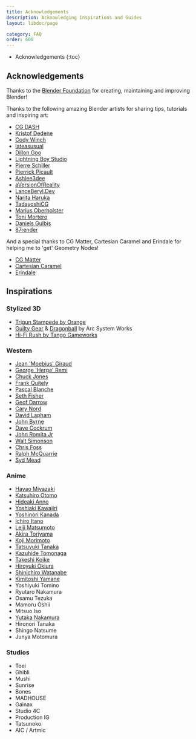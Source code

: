 ```yaml
---
title: Acknowledgements
description: Acknowledging Inspirations and Guides
layout: libdoc/page

category: FAQ
order: 600
---
```

- Acknowledgements
{:toc}

## Acknowledgements
Thanks to the [Blender Foundation](https://www.blender.org/) for creating, maintaining and improving Blender!

Thanks to the following amazing Blender artists for sharing tips, tutorials and inspiring art:

- [CG DASH](https://www.youtube.com/@CGDASH)
- [Kristof Dedene](https://www.youtube.com/channel/UCAcXkKCYidxGU-VIA5z-ZzQ)
- [Cody Winch](https://www.youtube.com/@CodyWinch)
- [lateasusual](https://twitter.com/lateasusual_)
- [Dillon Goo](https://www.youtube.com/@dillongoo)
- [Lightning Boy Studio](https://www.youtube.com/c/LightningBoyStudio)
- [Pierre Schiller](https://www.youtube.com/@activemotionpictures)
- [Pierrick Picault](https://www.youtube.com/c/PierrickPicaut_P2DESIGN)
- [Ashlee3dee](https://www.youtube.com/@ashlee3dee)
- [aVersionOfReality](https://www.youtube.com/@aVersionOfReality)
- [LanceBeryl.Dev](https://www.youtube.com/c/LanceBerylDev)
- [Narita Haruka](https://www.youtube.com/@NaritaHaruka)
- [TadayoshiCG](https://www.youtube.com/@bnpr)
- [Marius Oberholster](https://www.youtube.com/c/MariusOberholster)
- [Toni Mortero](https://www.youtube.com/@ToniMortero)
- [Daniels Gulbis](https://www.youtube.com/@gulbisdaniels)
- [87render](https://www.youtube.com/@87render_official)

And a special thanks to CG Matter, Cartesian Caramel and Erindale for helping me to 'get' Geometry Nodes!
- [CG Matter](https://www.youtube.com/@CGMatter)
- [Cartesian Caramel](https://www.youtube.com/@CartesianCaramel)
- [Erindale](https://www.youtube.com/@Erindale)

## Inspirations
### Stylized 3D
- [Trigun Stampede by Orange](https://www.youtube.com/watch?v=AzZYXqUdp5o)
- [Guilty Gear](https://www.youtube.com/watch?v=TrhstElDoRg&pp=ygUaZ3VpbHR5IGdlYXIgc3RyaXZlIHRyYWlsZXI%3D) & [Dragonball](https://www.youtube.com/watch?v=F544y7a5pZQ&pp=ygUbZHJhZ29uYmFsbCBmaWdodGVyeiB0cmFpbGVy) by Arc System Works
- [Hi-Fi Rush by Tango Gameworks](https://www.youtube.com/watch?v=pgd4aU56Kig&pp=ygUSaGktZmkgcnVzaCB0cmFpbGVy)

### Western
- [Jean 'Moebius' Giraud](https://www.youtube.com/watch?v=FKBdeb6dmXI&pp=ygUUdGltZSBtYXN0ZXJzIHRyYWlsZXI%3D)
- [George 'Herge' Remi](https://www.youtube.com/watch?v=pUOrmdmgcqw&pp=ygUWdGludGluIGNhcnRvb24gdHJhaWxlcg%3D%3D)
- [Chuck Jones](https://www.youtube.com/watch?v=iiYW2d7RWw4&pp=ygUWY2h1Y2sgam9uZXMgYnVncyBidW5ueQ%3D%3D)
- [Frank Quitely](https://2.bp.blogspot.com/_hr7mqC80q7slPy_YQqJINjEhpRhZcfPLKmlkP4fKa7gyuhagx-2Opb3I0OyqcCsuSF2iLenqYQXYrsQPmKsiUc12jiLaD7qixxgANPAivk54EY2UJnPvEe6kvtgbV9YyAn38LvmAQ=s0)
- [Pascal Blanche](https://derelictplanet.blogspot.com/)
- [Seth Fisher](http://www.floweringnose.com/)
- [Geof Darrow](https://geofdarrow.com/)
- [Cary Nord](https://www.carynordcomics.com/)
- [David Lapham](https://www.comicartfans.com/searchresult.asp?txtsearch=David%20Lapham)
- [John Byrne](https://www.byrnerobotics.com/)
- [Dave Cockrum](https://uncannyxmen.net/miscellaneous/how-to-create-a-legend-dave-cockrums-designs-for-the-x-men)
- [John Romita Jr](https://i.annihil.us/u/prod/marvel/i/mg/b/70/51117bc6abdd1/clean.jpg)
- [Walt Simonson](https://pencilink.blogspot.com/2008/08/x-men-171-walt-simonson-art-cover.html)
- [Chris Foss](https://www.chrisfossart.com/)
- [Ralph McQuarrie](https://www.creativebloq.com/inspiration/star-wars-art-1233579)
- [Syd Mead](https://sydmead.com/)

### Anime
- [Hayao Miyazaki](https://www.youtube.com/watch?v=SANfYqmNz6U)
- [Katsuhiro Otomo](https://www.youtube.com/watch?v=YfQxCTxE9tg)
- [Hideaki Anno](https://www.youtube.com/watch?v=bZprXvrwZUU)
- [Yoshiaki Kawajiri](https://www.youtube.com/watch?v=8ncwHO0ovcc)
- [Yoshinori Kanada](https://www.youtube.com/watch?v=Fv7qCcm1qTA)
- [Ichiro Itano](https://www.youtube.com/watch?v=k2eGmaM1su0&pp=ygUMaWNoaXJvIGl0YW5v)
- [Leiji Matsumoto](https://www.youtube.com/watch?v=zdL61crRaf8)
- [Akira Toriyama](https://www.youtube.com/watch?v=FJqGirLjQn4)
- [Koji Morimoto](https://www.youtube.com/watch?v=Ry2mDpgWo5c)
- [Tatsuyuki Tanaka](https://www.youtube.com/watch?v=gBfXaqXseP4)
- [Kazuhide Tomonaga](https://www.youtube.com/watch?v=FvdroXBOfEw)
- [Takeshi Koike](https://www.youtube.com/watch?v=ZqK_JUO__9k)
- [Hiroyuki Okiura](https://www.youtube.com/watch?v=Bv4grHvq7E8)
- [Shinichiro Watanabe](https://www.youtube.com/watch?v=nWstU3Kbg5s)
- [Kimitoshi Yamane](https://www.youtube.com/watch?v=LXG362uUYkg)
- Yoshiyuki Tomino
- Ryutaro Nakamura
- Osamu Tezuka
- Mamoru Oshii
- Mitsuo Iso
- [Yutaka Nakamura](https://www.youtube.com/watch?v=dEHfsH_2qpE)
- Hironori Tanaka
- Shingo Natsume
- Junya Motomura

### Studios
- Toei
- Ghibli
- Mushi
- Sunrise
- Bones
- MADHOUSE
- Gainax
- Studio 4C
- Production IG
- Tatsunoko
- AIC / Artmic
